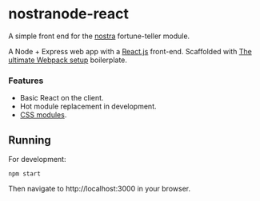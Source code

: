 # nostranode-react

A simple front end for the [nostra](https://github.com/hillscottc/nostra#readme) fortune-teller module. 

A Node + Express web app with a [React.js](https://facebook.github.io/react/) front-end. Scaffolded with [The ultimate Webpack setup](http://www.christianalfoni.com/articles/2015_04_19_The-ultimate-webpack-setup) boilerplate.

### Features
- Basic React on the client.
- Hot module replacement in development.
- [CSS modules](http://glenmaddern.com/articles/css-modules).


## Running 
For development:
    
    npm start
Then navigate to http://localhost:3000 in your browser.

